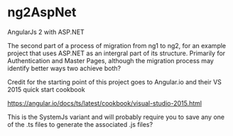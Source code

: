 # ng2AspNet

AngularJs 2 with ASP.NET

The second part of a process of migration from ng1 to ng2, for an example project that uses ASP.NET as an intergral part of its structure.
Primarily for Authentication and Master Pages, although the migration process may identify better ways two achieve both?

Credit for the starting point of this project goes to Angular.io and their VS 2015 quick start cookbook

https://angular.io/docs/ts/latest/cookbook/visual-studio-2015.html

This is the SystemJs variant and will probably require you to save any one of the .ts files to generate the associated .js files?